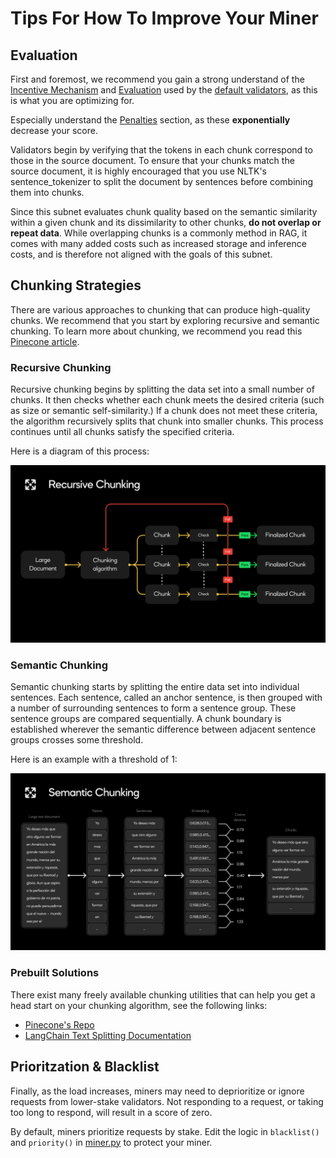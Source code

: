 # Tips For How To Improve Your Miner

## Evaluation

First and foremost, we recommend you gain a strong understand of the [Incentive Mechanism](./incentive_mechanism.md) and [Evaluation](./evaluation.md) used by the [default validators](./validation.md), as this is what you are optimizing for.

Especially understand the [Penalties](./evaluation.md/#penalties) section, as these **exponentially** decrease your score.

Validators begin by verifying that the tokens in each chunk correspond to those in the source document. To ensure that your chunks match the source document, it is highly encouraged that you use NLTK's sentence_tokenizer to split the document by sentences before combining them into chunks.

Since this subnet evaluates chunk quality based on the semantic similarity within a given chunk and its dissimilarity to other chunks, **do not overlap or repeat data**. While overlapping chunks is a commonly method in RAG, it comes with many added costs such as increased storage and inference costs, and is therefore not aligned with the goals of this subnet.

## Chunking Strategies

There are various approaches to chunking that can produce high-quality chunks. We recommend that you start by exploring recursive and semantic chunking. To learn more about chunking, we recommend you read this [Pinecone article](https://www.pinecone.io/learn/chunking-strategies/).

### Recursive Chunking

Recursive chunking begins by splitting the data set into a small number of chunks. It then checks whether each chunk meets the desired criteria (such as size or semantic self-similarity.) If a chunk does not meet these criteria, the algorithm recursively splits that chunk into smaller chunks. This process continues until all chunks satisfy the specified criteria.

Here is a diagram of this process:

![recursive_chunking](../assets/recursive_chunking.png)

### Semantic Chunking

Semantic chunking starts by splitting the entire data set into individual sentences. Each sentence, called an anchor sentence, is then grouped with a number of surrounding sentences to form a sentence group. These sentence groups are compared sequentially. A chunk boundary is established wherever the semantic difference between adjacent sentence groups crosses some threshold.

Here is an example with a threshold of 1:

![semantic_chunking](../assets/semantic_chunking.png)

### Prebuilt Solutions

There exist many freely available chunking utilities that can help you get a head start on your chunking algorithm, see the following links:

- [Pinecone's Repo](https://github.com/pinecone-io/examples/tree/master/learn/generation/better-rag)
- [LangChain Text Splitting Documentation](https://js.langchain.com/v0.1/docs/modules/data_connection/document_transformers/)

## Prioritzation & Blacklist

Finally, as the load increases, miners may need to deprioritize or ignore requests from lower-stake validators. Not responding to a request, or taking too long to respond, will result in a score of zero.

By default, miners prioritize requests by stake. Edit the logic in `blacklist()` and `priority()` in [miner.py](../neurons/miner.py) to protect your miner.
